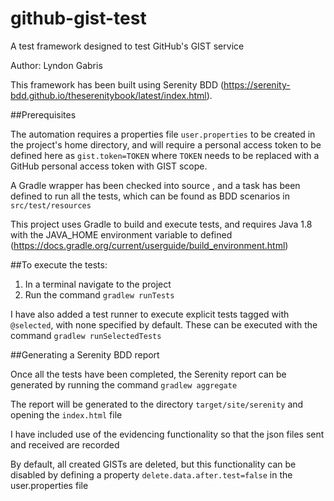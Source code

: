 # github-gist-test
A test framework designed to test GitHub's GIST service

Author: Lyndon Gabris

This framework has been built using Serenity BDD (https://serenity-bdd.github.io/theserenitybook/latest/index.html).

##Prerequisites

The automation requires a properties file `user.properties` to be created in the project's home directory,
 and will require a personal access token to be defined here as `gist.token=TOKEN` where `TOKEN` needs
to be replaced with a GitHub personal access token with GIST scope.

A Gradle wrapper has been checked into source , and a task has been defined to run all
 the tests, which can be found as BDD scenarios in `src/test/resources`

This project uses Gradle to build and execute tests, and requires Java 1.8 with the JAVA_HOME environment variable to
defined (https://docs.gradle.org/current/userguide/build_environment.html)

##To execute the tests:

1. In a terminal navigate to the project 
2. Run the command `gradlew runTests`

I have also added a test runner to execute explicit tests tagged with `@selected`, with none specified by default. 
These can be executed with the command `gradlew runSelectedTests`

##Generating a Serenity BDD report

Once all the tests have been completed, the Serenity report can be generated by running the command `gradlew aggregate`

The report will be generated to the directory `target/site/serenity` and opening the `index.html` file

I have included use of the evidencing functionality so that the json files sent and received are recorded

By default, all created GISTs are deleted, but this functionality can be disabled by defining a property `delete.data.after.test=false`
 in the user.properties file